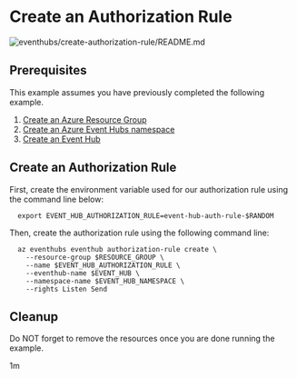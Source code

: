 
# Create an Authorization Rule

![eventhubs/create-authorization-rule/README.md](https://github.com/manorrock/azure-examples/workflows/eventhubs/create-authorization-rule/README.md/badge.svg)

## Prerequisites

This example assumes you have previously completed the following example.

1. [Create an Azure Resource Group](../../group/create/)
1. [Create an Azure Event Hubs namespace](../create-namespace/)
1. [Create an Event Hub](../create/)

## Create an Authorization Rule

<!-- workflow.cron(0 3 * * 5) -->
<!-- workflow.include(../../create/README.md) -->

First, create the environment variable used for our authorization rule
using the command line below:

```shell
  export EVENT_HUB_AUTHORIZATION_RULE=event-hub-auth-rule-$RANDOM
```

Then, create the authorization rule using the following command line:

```shell
  az eventhubs eventhub authorization-rule create \
    --resource-group $RESOURCE_GROUP \
    --name $EVENT_HUB_AUTHORIZATION_RULE \
    --eventhub-name $EVENT_HUB \
    --namespace-name $EVENT_HUB_NAMESPACE \
    --rights Listen Send
```

<!-- workflow.directOnly() 

export RESULT=$(az eventhubs eventhub authorization-rule show --resource-group $RESOURCE_GROUP --namespace-name $EVENT_HUB_NAMESPACE --eventhub-name $EVENT_HUB --name $EVENT_HUB_AUTHORIZATION_RULE --query name --output tsv)
az group delete --name $RESOURCE_GROUP --yes || true
if [[ "$RESULT" != "$EVENT_HUB_AUTHORIZATION_RULE" ]]; then
  exit 1
fi

  -->

## Cleanup

Do NOT forget to remove the resources once you are done running the example.

1m

